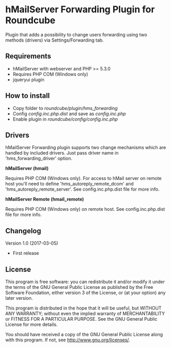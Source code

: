 hMailServer Forwarding Plugin for Roundcube
===========================================
Plugin that adds a possibility to change users forwarding using two
methods (drivers) via Settings/Forwarding tab.

Requirements
------------
- hMailServer with webserver and PHP >= 5.3.0
- Requires PHP COM (Windows only)
- jqueryui plugin

How to install
--------------
- Copy folder to *roundcube/plugin/hms_forwarding*
- Config *config.inc.php.dist* and save as *config.inc.php*
- Enable plugin in *roundcube/config/config.inc.php*

Drivers
-------
hMailServer Forwarding plugin supports two change mechanisms which are handled
by included drivers. Just pass driver name in 'hms_forwarding_driver' option.

**hMailServer (hmail)**

Requires PHP COM (Windows only). For access to hMail server on remote host you'll
need to define 'hms_autoreply_remote_dcom' and 'hms_autoreply_remote_server'.
See config.inc.php.dist file for more info.

**hMailServer Remote (hmail_remote)**

Requires PHP COM (Windows only) on remote host.
See config.inc.php.dist file for more info.


Changelog
---------
Version 1.0 (2017-03-05)
- First release

License
-------
This program is free software: you can redistribute it and/or modify
it under the terms of the GNU General Public License as published by
the Free Software Foundation, either version 3 of the License, or
(at your option) any later version.

This program is distributed in the hope that it will be useful,
but WITHOUT ANY WARRANTY; without even the implied warranty of
MERCHANTABILITY or FITNESS FOR A PARTICULAR PURPOSE. See the
GNU General Public License for more details.

You should have received a copy of the GNU General Public License
along with this program. If not, see http://www.gnu.org/licenses/.